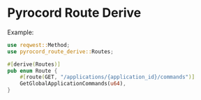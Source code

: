 # Pyrocord Route Derive

Example:

```rs
use reqwest::Method;
use pyrocord_route_derive::Routes;

#[derive(Routes)]
pub enum Route {
    #[route(GET, "/applications/{application_id}/commands")]
    GetGlobalApplicationCommands(u64),
}
```

